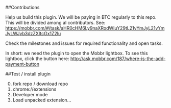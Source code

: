 ##Contributions

Help us build this plugin. We will be paying in BTC regularly to this repo. This will be divided among al contributors. See: https://mobbr.com/#/task/aHR0cHM6Ly9naXRodWIuY29tL21vYmJyL21vYmJyLWJyb3dzZXItcGx1Z2lu

Check the milestones and issues for required functionality and open tasks.

In short: we need the plugin to open the Mobbr lightbox. To see this lightbox, click the button here: http://ask.mobbr.com/187/where-is-the-add-payment-button

##Test / install plugin

0. fork repo / download repo
1. chrome://extensions
2. Developer mode
3. Load unpacked extension...
